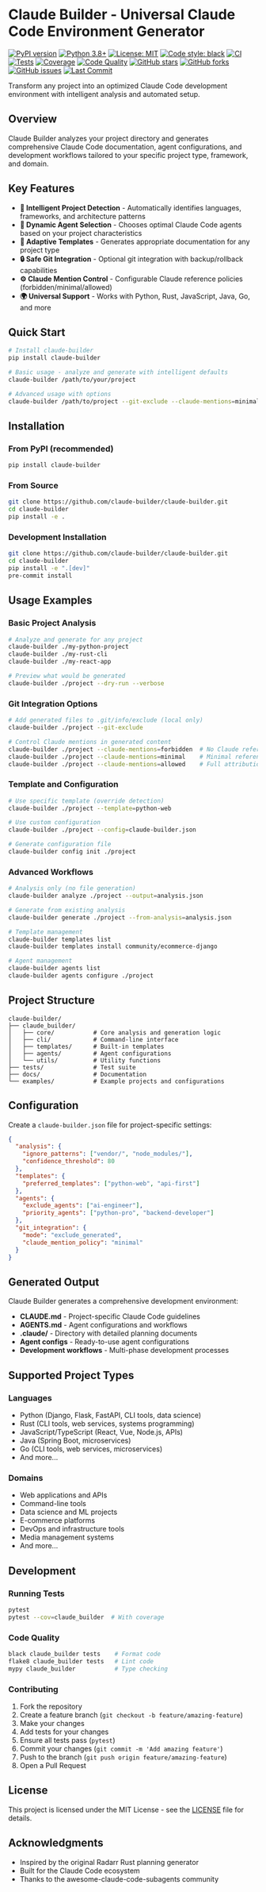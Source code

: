 # Claude Builder - Universal Claude Code Environment Generator

[![PyPI version](https://img.shields.io/badge/PyPI-coming%20soon-orange.svg)](https://pypi.org/)
[![Python 3.8+](https://img.shields.io/badge/python-3.8+-blue.svg)](https://www.python.org/downloads/)
[![License: MIT](https://img.shields.io/badge/License-MIT-yellow.svg)](https://opensource.org/licenses/MIT)
[![Code style: black](https://img.shields.io/badge/code%20style-black-000000.svg)](https://github.com/psf/black)
[![CI](https://github.com/quinnoshea/claude_builder/workflows/CI/badge.svg)](https://github.com/quinnoshea/claude_builder/actions)
[![Tests](https://img.shields.io/badge/tests-27%2B%20files-green.svg)](https://github.com/quinnoshea/claude_builder/tree/main/tests)
[![Coverage](https://img.shields.io/badge/coverage-85%25%2B-brightgreen.svg)](https://github.com/quinnoshea/claude_builder)
[![Code Quality](https://img.shields.io/badge/code%20quality-A-brightgreen.svg)](https://github.com/quinnoshea/claude_builder)
[![GitHub stars](https://img.shields.io/github/stars/quinnoshea/claude_builder.svg)](https://github.com/quinnoshea/claude_builder/stargazers)
[![GitHub forks](https://img.shields.io/github/forks/quinnoshea/claude_builder.svg)](https://github.com/quinnoshea/claude_builder/network)
[![GitHub issues](https://img.shields.io/github/issues/quinnoshea/claude_builder.svg)](https://github.com/quinnoshea/claude_builder/issues)
[![Last Commit](https://img.shields.io/github/last-commit/quinnoshea/claude_builder.svg)](https://github.com/quinnoshea/claude_builder/commits/main)

Transform any project into an optimized Claude Code development environment with intelligent analysis and automated setup.

## Overview

Claude Builder analyzes your project directory and generates comprehensive Claude Code documentation, agent configurations, and development workflows tailored to your specific project type, framework, and domain.

## Key Features

- **🧠 Intelligent Project Detection** - Automatically identifies languages, frameworks, and architecture patterns
- **🎯 Dynamic Agent Selection** - Chooses optimal Claude Code agents based on your project characteristics  
- **📝 Adaptive Templates** - Generates appropriate documentation for any project type
- **🔒 Safe Git Integration** - Optional git integration with backup/rollback capabilities
- **⚙️ Claude Mention Control** - Configurable Claude reference policies (forbidden/minimal/allowed)
- **🌍 Universal Support** - Works with Python, Rust, JavaScript, Java, Go, and more

## Quick Start

```bash
# Install claude-builder
pip install claude-builder

# Basic usage - analyze and generate with intelligent defaults
claude-builder /path/to/your/project

# Advanced usage with options
claude-builder /path/to/project --git-exclude --claude-mentions=minimal --template=web-api
```

## Installation

### From PyPI (recommended)
```bash
pip install claude-builder
```

### From Source
```bash
git clone https://github.com/claude-builder/claude-builder.git
cd claude-builder
pip install -e .
```

### Development Installation
```bash
git clone https://github.com/claude-builder/claude-builder.git
cd claude-builder
pip install -e ".[dev]"
pre-commit install
```

## Usage Examples

### Basic Project Analysis
```bash
# Analyze and generate for any project
claude-builder ./my-python-project
claude-builder ./my-rust-cli
claude-builder ./my-react-app

# Preview what would be generated
claude-builder ./project --dry-run --verbose
```

### Git Integration Options
```bash
# Add generated files to .git/info/exclude (local only)
claude-builder ./project --git-exclude

# Control Claude mentions in generated content
claude-builder ./project --claude-mentions=forbidden  # No Claude references
claude-builder ./project --claude-mentions=minimal    # Minimal references
claude-builder ./project --claude-mentions=allowed    # Full attribution
```

### Template and Configuration
```bash
# Use specific template (override detection)
claude-builder ./project --template=python-web

# Use custom configuration
claude-builder ./project --config=claude-builder.json

# Generate configuration file
claude-builder config init ./project
```

### Advanced Workflows
```bash
# Analysis only (no file generation)
claude-builder analyze ./project --output=analysis.json

# Generate from existing analysis
claude-builder generate ./project --from-analysis=analysis.json

# Template management
claude-builder templates list
claude-builder templates install community/ecommerce-django

# Agent management
claude-builder agents list
claude-builder agents configure ./project
```

## Project Structure

```
claude-builder/
├── claude_builder/
│   ├── core/           # Core analysis and generation logic
│   ├── cli/            # Command-line interface
│   ├── templates/      # Built-in templates
│   ├── agents/         # Agent configurations
│   └── utils/          # Utility functions
├── tests/              # Test suite
├── docs/               # Documentation
└── examples/           # Example projects and configurations
```

## Configuration

Create a `claude-builder.json` file for project-specific settings:

```json
{
  "analysis": {
    "ignore_patterns": ["vendor/", "node_modules/"],
    "confidence_threshold": 80
  },
  "templates": {
    "preferred_templates": ["python-web", "api-first"]
  },
  "agents": {
    "exclude_agents": ["ai-engineer"],
    "priority_agents": ["python-pro", "backend-developer"]
  },
  "git_integration": {
    "mode": "exclude_generated",
    "claude_mention_policy": "minimal"
  }
}
```

## Generated Output

Claude Builder generates a comprehensive development environment:

- **CLAUDE.md** - Project-specific Claude Code guidelines
- **AGENTS.md** - Agent configurations and workflows  
- **.claude/** - Directory with detailed planning documents
- **Agent configs** - Ready-to-use agent configurations
- **Development workflows** - Multi-phase development processes

## Supported Project Types

### Languages
- Python (Django, Flask, FastAPI, CLI tools, data science)
- Rust (CLI tools, web services, systems programming)
- JavaScript/TypeScript (React, Vue, Node.js, APIs)
- Java (Spring Boot, microservices)
- Go (CLI tools, web services, microservices)
- And more...

### Domains
- Web applications and APIs
- Command-line tools
- Data science and ML projects
- E-commerce platforms
- DevOps and infrastructure tools
- Media management systems
- And more...

## Development

### Running Tests
```bash
pytest
pytest --cov=claude_builder  # With coverage
```

### Code Quality
```bash
black claude_builder tests    # Format code
flake8 claude_builder tests   # Lint code
mypy claude_builder           # Type checking
```

### Contributing

1. Fork the repository
2. Create a feature branch (`git checkout -b feature/amazing-feature`)
3. Make your changes
4. Add tests for your changes
5. Ensure all tests pass (`pytest`)
6. Commit your changes (`git commit -m 'Add amazing feature'`)
7. Push to the branch (`git push origin feature/amazing-feature`)
8. Open a Pull Request

## License

This project is licensed under the MIT License - see the [LICENSE](LICENSE) file for details.

## Acknowledgments

- Inspired by the original Radarr Rust planning generator
- Built for the Claude Code ecosystem
- Thanks to the awesome-claude-code-subagents community